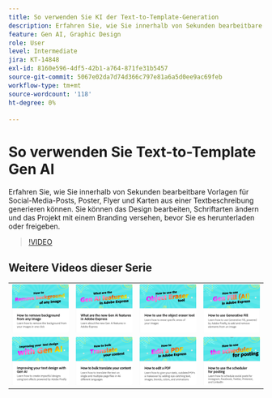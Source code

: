 ```yaml
---
title: So verwenden Sie KI der Text-to-Template-Generation
description: Erfahren Sie, wie Sie innerhalb von Sekunden bearbeitbare Vorlagen aus einer Textbeschreibung generieren.
feature: Gen AI, Graphic Design
role: User
level: Intermediate
jira: KT-14848
exl-id: 8160e596-4df5-42b1-a764-871fe31b5457
source-git-commit: 5067e02da7d74d366c797e81a6a5d0ee9ac69feb
workflow-type: tm+mt
source-wordcount: '118'
ht-degree: 0%

---
```


# So verwenden Sie Text-to-Template Gen AI

Erfahren Sie, wie Sie innerhalb von Sekunden bearbeitbare Vorlagen für Social-Media-Posts, Poster, Flyer und Karten aus einer Textbeschreibung generieren können. Sie können das Design bearbeiten, Schriftarten ändern und das Projekt mit einem Branding versehen, bevor Sie es herunterladen oder freigeben.

>[!VIDEO](https://video.tv.adobe.com/v/3438132?quality=12&learn=on&hidetitle=true&captions=ger)

## Weitere Videos dieser Serie

<table style="table-layout:fixed">
<tr>
   <td>
         <a href="remove-background.md">
            <img alt="Hintergrund aus Bildern entfernen" src="assets/background.png" />
         </a>
   </td>
   <td>
         <a href="intro-gen-ai.md">
            <img alt="Was sind die neuen Funktionen der Generation KI in der Adobe Expreß?" src="assets/intro-gen-ai.png" />
         </a>
   </td>
   <td>
         <a href="object-eraser.md">
            <img alt="Verwenden des Objektradiergummis" src="assets/object-eraser.png" />
         </a>
   </td>
   <td>
         <a href="generative-fill.md">
            <img alt="Verwenden der generativen Füllung" src="assets/gen-fill.png" />
         </a>
   </td>      
</tr>
<tr>
   <td>
      <a href="gen-text.md">
         <img alt="Text-Design mit Gen AI verbessern." src="assets/text-design.png" />
      </a>
   </td>
   <td>
      <a href="bulk-translate.md">
         <img alt="Massenübersetzung Ihrer Inhalte" src="assets/bulk-translate.png" />
      </a>
   </td>
   <td>
      <a href="edit-a-pdf.md">
         <img alt="Bearbeiten einer PDF" src="assets/edit-pdf.png" />
      </a>
   </td>
   <td>
      <a href="schedule.md">
         <img alt="Planer für die Buchung verwenden" src="assets/schedule.png" />
      </a>
   </td>
</tr>
</table>
